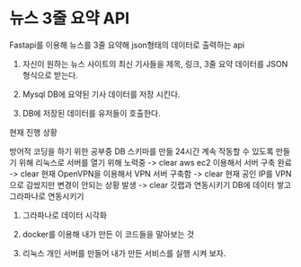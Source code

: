 # 뉴스 3줄 요약 API

Fastapi를 이용해 뉴스를 3줄 요약해 json형태의 데이터로 출력하는 api

1. 자신이 원하는 뉴스 사이트의 최신 기사들을 제목, 링크, 3줄 요약 데이터를 JSON형식으로 받는다.


2. Mysql DB에 요약된 기사 데이터를 저장 시킨다.


3. DB에 저장된 데이터를 유저들이 호출한다.



현재 진행 상황

방어적 코딩을 하기 위한 공부중
DB 스키마를 만듦
24시간 계속 작동할 수 있도록 만들기 위해 리눅스로 서버를 열기 위해 노력중 -> clear
aws ec2 이용해서 서버 구축 완료 -> clear
현재 OpenVPN을 이용해서 VPN 서버 구축함 -> clear
현재 공인 IP를 VPN으로 감쌌지만 변경이 안되는 상황 발생 -> clear
깃랩과 연동시키기
DB에 데이터 쌓고 그라파나로 연동시키기


1. 그라파나로 데이터 시각화 

2. docker를 이용해 내가 만든 이 코드들을 말아보는 것 

3. 리눅스 개인 서버를 만들어 내가 만든 서비스를 실행 시켜 보자.